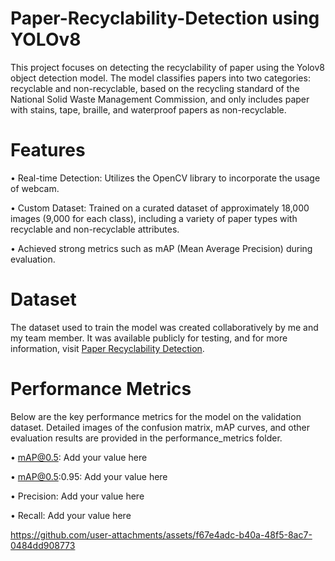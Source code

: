 # Paper-Recyclability-Detection using YOLOv8

This project focuses on detecting the recyclability of paper using the Yolov8 object detection model. The model classifies papers into two categories: recyclable and non-recyclable, based on the recycling standard of the National Solid Waste Management Commission, and only includes paper with stains, tape, braille, and waterproof papers as non-recyclable.

# Features

•	Real-time Detection: Utilizes the OpenCV library to incorporate the usage of webcam.

•	Custom Dataset: Trained on a curated dataset of approximately 18,000 images (9,000 for each class), including a variety of paper types with recyclable and non-recyclable attributes.

•	Achieved strong metrics such as mAP (Mean Average Precision) during evaluation.

# Dataset

The dataset used to train the model was created collaboratively by me and my team member. It was available publicly for testing, and for more information, visit [Paper Recyclability Detection](https://universe.roboflow.com/serge-de-guzman-and-christian-gomez/paper-recyclability-detection).

# Performance Metrics

Below are the key performance metrics for the model on the validation dataset. Detailed images of the confusion matrix, mAP curves, and other evaluation results are provided in the performance_metrics folder.

•	mAP@0.5: Add your value here

•	mAP@0.5:0.95: Add your value here

•	Precision: Add your value here

•	Recall: Add your value here









https://github.com/user-attachments/assets/f67e4adc-b40a-48f5-8ac7-0484dd908773

